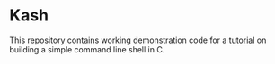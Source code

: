 # Kash

This repository contains working demonstration code for a [tutorial][] on building a simple command line shell in C.

[tutorial]: http://www.dmulholl.com/lets-build/a-command-line-shell.html

